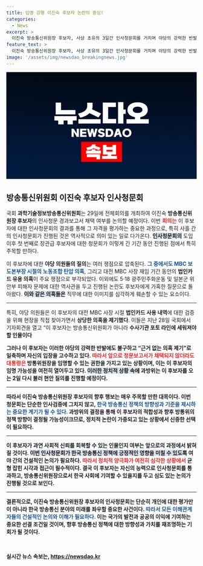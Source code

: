 ```yaml
---
title: 임명 강행 이진숙 후보자 논란의 중심!
categories:
  - News
excerpt: >
  이진숙 방송통신위원장 후보자, 사상 초유의 3일간 인사청문회를 거치며 야당의 강력한 반발에 직면! 법인카드 유용부터 역사관 논란까지, 후보자의 앞날은 과연? 클릭하여 내막을 파헤쳐 보세요!
feature_text: >
  이진숙 방송통신위원장 후보자, 사상 초유의 3일간 인사청문회를 거치며 야당의 강력한 반발에 직면! 법인카드 유용부터 역사관 논란까지, 후보자의 앞날은 과연? 클릭하여 내막을 파헤쳐 보세요!
image: '/assets/img/newsdao_breakingnews.jpg'
---
```


<p><img src="/assets/img/newsdao_breakingnews.jpg" alt="cryptoinkorea 속보" /></p>

<h2 data-ke-size="size26">방송통신위원회 이진숙 후보자 인사청문회</h2>

<p data-ke-size="size16">
국회 <b>과학기술정보방송통신위원회</b>는 29일에 전체회의를 개최하여 이진숙 <b>방송통신위원장 후보자</b>의 인사청문 경과보고서 채택 여부를 논의할 예정이다. 이번 <b><span style="color: #ee2323;">회의는</span></b> 이 후보자에 대한 인사청문회의 결과를 통해 그 자격을 평가하는 중요한 과정으로, 특히 사흘 간의 인사청문회가 진행된 것은 역사적으로 의미 있는 일로 다가온다. <b><span style="background-color: #21538527;">인사청문회의</span></b> 도입 이후 첫 번째로 장관급 후보자에 대한 청문회가 이렇게 긴 기간 동안 진행된 점에서 특히 주목할 만하다.
</p>

<p data-ke-size="size16">
이 후보자에 대한 <b>야당 의원들의 질의</b>는 여러 쟁점으로 압축된다. <b><span style="color: #1a5490;">그 중에서도 MBC 보도본부장 시절의 노동조합 탄압 의혹</span></b>, 그리고 대전 MBC 사장 재임 기간 동안의 <b>법인카드 유용 의혹</b>이 주요 쟁점으로 부각되었다. 이외에도 5·18 광주민주화운동 및 일본군 위안부 피해자 문제에 대한 역사관을 두고 진행된 논란도 후보자에게 가혹한 질문으로 돌아왔다. <b><span style="background-color: #21538527;">이와 같은 의혹들은</span></b> 직무에 대한 이미지를 심각하게 훼손할 수 있는 요소이다.
</p>

<hr />

<p data-ke-size="size16">
특히, 야당 의원들은 이 후보자의 대전 MBC 사장 시절 <b>법인카드 사용 내역</b>에 대한 검증을 위해 현장을 직접 찾아가면서 <b>상당한 의혹을 제기했다</b>. 이들은 지난 28일 국회에서 기자회견을 열고 “이 후보자는 방송통신위원회가 아니라 <b>수사기관 포토 라인에 세워져야 할 인물이다</b”라고 주장하며, 윤석열 대통령에게 이 후보자 지명을 철회하라고 촉구했다. 이러한 적대적 태도는 향후 청문보고서 채택 가능성을 더욱 낮추는 요인이 될 것이다.
</p>

<p data-ke-size="size16">
그러나 이 후보자는 이러한 <b>야당의 강력한 반발에도</b> 불구하고 “근거 없는 의혹 제기”로 일축하며 자신의 입장을 고수하고 있다. <b><span style="color: #ee2323;">따라서 앞으로 청문보고서가 채택되지 않더라도 대통령은</span></b> 방통위원장을 임명할 수 있는 권한을 가지고 있는 상황이며, 이는 이 후보자의 임명 가능성을 여전히 열어두고 있다. <b><span style="background-color: #21538527;">이러한 정치적 상황 속에</span></b> 과방위는 이 후보자를 오는 2일 다시 불러 현안 질의를 진행할 예정이다.
</p>

<hr />

<p data-ke-size="size16">
따라서 <b>이진숙 방송통신위원장 후보자</b>의 향후 행보는 매우 주목할 만한 대목이다. 이번 청문회는 단순한 인사검증에 그치지 않고, <b><span style="color: #1a5490;">한국 방송통신 정책의 방향성과 기준을 제시하는 중요한 계기가 될 수 있다.</span></b> 과방위의 결정을 통해 이 후보자의 적합성과 향후 방통위의 정책 방향이 결정될 가능성이크므로, 정치적 논란이 가중되고 있는 상황에서 신중한 선택이 필요하다.
</p>

<hr />

<p data-ke-size="size16">
이 후보자가 과연 <b>사회적 신뢰를 회복할 수 있는</b> 인물인지 여부는 앞으로의 과정에서 밝혀질 것이다. <b><span style="background-color: #21538527;">이번 인사청문회가 한국 방송통신 정책에 긍정적인 영향을 미칠 수 있도록</span></b> 여야 간의 건설적인 논의가 필요하다. <b><span style="color: #ee2323;">따라서 정치적 양극화가 여전히 심각한 상황에서</span></b> 균형 잡힌 시각과 접근이 필수적이다. 결국 이 후보자는 자신의 능력으로 인사청문회를 통과하고, 방송통신위원장으로서 한국 사회에 기여할 수 있을지를 두고 심도 있는 논의가 진행될 것으로 보인다.
</p>

<hr />

<p data-ke-size="size16">
결론적으로, <b>이진숙 방송통신위원장 후보자의 인사청문회</b>는 단순히 개인에 대한 평가만이 아니라 한국 방송통신 분야의 미래를 좌우할 중요한 사건이다. <b><span style="color: #1a5490;">따라서 모든 이해관계자들의 건설적인 논의와 이해가 필요하다.</span></b> 이는 국가의 발전과 <b>공공의 이익</b>에 기여하는 중요한 선결 조건일 것이며, 향후 방송통신 정책에 대한 방향성과 가치를 재조명하는 기회가 될 것이다.
</p>

<p data-ke-size="size16">&nbsp;</p>
실시간 뉴스 속보는, <a href="https://newsdao.kr" rel="dofollow">https://newsdao.kr</a>


